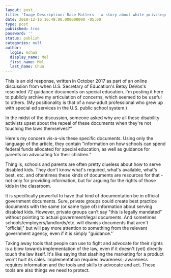```yaml
---
layout: post
title: 'Image Description: Race Matters - a story about white privilege'
date: 2018-12-16 16:49:00.000000000 -05:00
type: post
published: true
password: ''
status: publish
categories: null
author:
  login: mchua
  display_name: Mel
  first_name: Mel
  last_name: Chua
---
```


This is an old response, written in October 2017 as part of an online discussion from when U.S. Secretary of Education's Betsy DeVos's rescinded 72 guidance documents on special education. I'm posting it here to publicly archive my articulation of concerns, which seemed to be useful to others. (My positionality is that of a now-adult professional who grew up with special ed services in the U.S. public school system.)

In the midst of the discussion, someone asked why are all these disability activists upset about the repeal of these documents when they're not touching the laws themselves?"

Here's my concern vis-a-vis these specific documents. Using only the language of the article, they contain "information on how schools can spend federal funds allocated for special education, as well as guidance for parents on advocating for their children."

Thing is, schools and parents are often pretty clueless about how to serve disabled kids. They don't know what's required, what's available, what's best, etc. and oftentimes these kinds of documents are resources for that - not only for providing information, but for arguing for the rights of those kids in the classroom.

It is specifically powerful to have that kind of documentation be in official government documents. Sure, private groups could create best practice documents with the same (or same type of) information about serving disabled kids. However, private groups can't say "this is legally mandated" without pointing to actual government/legal documents. And sometimes schools/employers/landlords/etc. will dismiss documents that aren't "official," but will pay more attention to something from the relevant government agency, even if it is simply "guidance."

Taking away tools that people can use to fight and advocate for their rights is a blow towards implementation of the law, even if it doesn't (yet) directly touch the law itself. It's like saying that slashing the marketing for a product won't hurt its sales. Implementation requires awareness; awareness requires information and the tools and skills to advocate and act. These tools are also things we need to protect.

